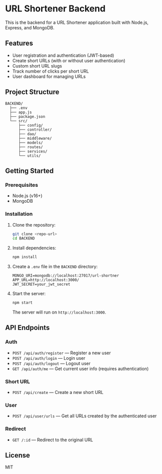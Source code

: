# URL Shortener Backend

This is the backend for a URL Shortener application built with Node.js, Express, and MongoDB.

## Features

- User registration and authentication (JWT-based)
- Create short URLs (with or without user authentication)
- Custom short URL slugs
- Track number of clicks per short URL
- User dashboard for managing URLs

## Project Structure

```
BACKEND/
  ├── .env
  ├── app.js
  ├── package.json
  └── src/
      ├── config/
      ├── controller/
      ├── dao/
      ├── middleware/
      ├── models/
      ├── routes/
      ├── services/
      └── utils/
```

## Getting Started

### Prerequisites

- Node.js (v16+)
- MongoDB

### Installation

1. Clone the repository:

   ```sh
   git clone <repo-url>
   cd BACKEND
   ```

2. Install dependencies:

   ```sh
   npm install
   ```

3. Create a `.env` file in the `BACKEND` directory:

   ```
   MONGO_URI=mongodb://localhost:27017/url-shortner
   APP_URL=http://localhost:3000/
   JWT_SECRET=your_jwt_secret
   ```

4. Start the server:

   ```sh
   npm start
   ```

   The server will run on `http://localhost:3000`.

## API Endpoints

### Auth

- `POST /api/auth/register` — Register a new user
- `POST /api/auth/login` — Login user
- `POST /api/auth/logout` — Logout user
- `GET /api/auth/me` — Get current user info (requires authentication)

### Short URL

- `POST /api/create` — Create a new short URL

### User

- `POST /api/user/urls` — Get all URLs created by the authenticated user

### Redirect

- `GET /:id` — Redirect to the original URL

## License

MIT
